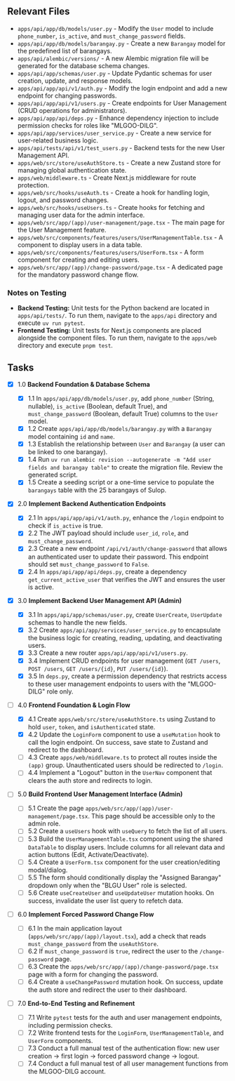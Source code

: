## Relevant Files

- `apps/api/app/db/models/user.py` - Modify the `User` model to include `phone_number`, `is_active`, and `must_change_password` fields.
- `apps/api/app/db/models/barangay.py` - Create a new `Barangay` model for the predefined list of barangays.
- `apps/api/alembic/versions/` - A new Alembic migration file will be generated for the database schema changes.
- `apps/api/app/schemas/user.py` - Update Pydantic schemas for user creation, update, and response models.
- `apps/api/app/api/v1/auth.py` - Modify the login endpoint and add a new endpoint for changing passwords.
- `apps/api/app/api/v1/users.py` - Create endpoints for User Management (CRUD operations for administrators).
- `apps/api/app/api/deps.py` - Enhance dependency injection to include permission checks for roles like "MLGOO-DILG".
- `apps/api/app/services/user_service.py` - Create a new service for user-related business logic.
- `apps/api/tests/api/v1/test_users.py` - Backend tests for the new User Management API.
- `apps/web/src/store/useAuthStore.ts` - Create a new Zustand store for managing global authentication state.
- `apps/web/middleware.ts` - Create Next.js middleware for route protection.
- `apps/web/src/hooks/useAuth.ts` - Create a hook for handling login, logout, and password changes.
- `apps/web/src/hooks/useUsers.ts` - Create hooks for fetching and managing user data for the admin interface.
- `apps/web/src/app/(app)/user-management/page.tsx` - The main page for the User Management feature.
- `apps/web/src/components/features/users/UserManagementTable.tsx` - A component to display users in a data table.
- `apps/web/src/components/features/users/UserForm.tsx` - A form component for creating and editing users.
- `apps/web/src/app/(app)/change-password/page.tsx` - A dedicated page for the mandatory password change flow.

### Notes on Testing

- **Backend Testing:** Unit tests for the Python backend are located in `apps/api/tests/`. To run them, navigate to the `apps/api` directory and execute `uv run pytest`.
- **Frontend Testing:** Unit tests for Next.js components are placed alongside the component files. To run them, navigate to the `apps/web` directory and execute `pnpm test`.

## Tasks

- [x] 1.0 **Backend Foundation & Database Schema**

  - [x] 1.1 In `apps/api/app/db/models/user.py`, add `phone_number` (String, nullable), `is_active` (Boolean, default True), and `must_change_password` (Boolean, default True) columns to the `User` model.
  - [x] 1.2 Create `apps/api/app/db/models/barangay.py` with a `Barangay` model containing `id` and `name`.
  - [x] 1.3 Establish the relationship between `User` and `Barangay` (a user can be linked to one barangay).
  - [x] 1.4 Run `uv run alembic revision --autogenerate -m "Add user fields and barangay table"` to create the migration file. Review the generated script.
  - [x] 1.5 Create a seeding script or a one-time service to populate the `barangays` table with the 25 barangays of Sulop.

- [x] 2.0 **Implement Backend Authentication Endpoints**

  - [x] 2.1 In `apps/api/app/api/v1/auth.py`, enhance the `/login` endpoint to check if `is_active` is true.
  - [x] 2.2 The JWT payload should include `user_id`, `role`, and `must_change_password`.
  - [x] 2.3 Create a new endpoint `/api/v1/auth/change-password` that allows an authenticated user to update their password. This endpoint should set `must_change_password` to `False`.
  - [x] 2.4 In `apps/api/app/api/deps.py`, create a dependency `get_current_active_user` that verifies the JWT and ensures the user is active.

- [x] 3.0 **Implement Backend User Management API (Admin)**

  - [x] 3.1 In `apps/api/app/schemas/user.py`, create `UserCreate`, `UserUpdate` schemas to handle the new fields.
  - [x] 3.2 Create `apps/api/app/services/user_service.py` to encapsulate the business logic for creating, reading, updating, and deactivating users.
  - [x] 3.3 Create a new router `apps/api/app/api/v1/users.py`.
  - [x] 3.4 Implement CRUD endpoints for user management (`GET /users`, `POST /users`, `GET /users/{id}`, `PUT /users/{id}`).
  - [x] 3.5 In `deps.py`, create a permission dependency that restricts access to these user management endpoints to users with the "MLGOO-DILG" role only.

- [ ] 4.0 **Frontend Foundation & Login Flow**

  - [x] 4.1 Create `apps/web/src/store/useAuthStore.ts` using Zustand to hold `user`, `token`, and `isAuthenticated` state.
  - [x] 4.2 Update the `LoginForm` component to use a `useMutation` hook to call the login endpoint. On success, save state to Zustand and redirect to the dashboard.
  - [ ] 4.3 Create `apps/web/middleware.ts` to protect all routes inside the `(app)` group. Unauthenticated users should be redirected to `/login`.
  - [ ] 4.4 Implement a "Logout" button in the `UserNav` component that clears the auth store and redirects to login.

- [ ] 5.0 **Build Frontend User Management Interface (Admin)**

  - [ ] 5.1 Create the page `apps/web/src/app/(app)/user-management/page.tsx`. This page should be accessible only to the admin role.
  - [ ] 5.2 Create a `useUsers` hook with `useQuery` to fetch the list of all users.
  - [ ] 5.3 Build the `UserManagementTable.tsx` component using the shared `DataTable` to display users. Include columns for all relevant data and action buttons (Edit, Activate/Deactivate).
  - [ ] 5.4 Create a `UserForm.tsx` component for the user creation/editing modal/dialog.
  - [ ] 5.5 The form should conditionally display the "Assigned Barangay" dropdown only when the "BLGU User" role is selected.
  - [ ] 5.6 Create `useCreateUser` and `useUpdateUser` mutation hooks. On success, invalidate the user list query to refetch data.

- [ ] 6.0 **Implement Forced Password Change Flow**

  - [ ] 6.1 In the main application layout (`apps/web/src/app/(app)/layout.tsx`), add a check that reads `must_change_password` from the `useAuthStore`.
  - [ ] 6.2 If `must_change_password` is `true`, redirect the user to the `/change-password` page.
  - [ ] 6.3 Create the `apps/web/src/app/(app)/change-password/page.tsx` page with a form for changing the password.
  - [ ] 6.4 Create a `useChangePassword` mutation hook. On success, update the auth store and redirect the user to their dashboard.

- [ ] 7.0 **End-to-End Testing and Refinement**
  - [ ] 7.1 Write `pytest` tests for the auth and user management endpoints, including permission checks.
  - [ ] 7.2 Write frontend tests for the `LoginForm`, `UserManagementTable`, and `UserForm` components.
  - [ ] 7.3 Conduct a full manual test of the authentication flow: new user creation -> first login -> forced password change -> logout.
  - [ ] 7.4 Conduct a full manual test of all user management functions from the MLGOO-DILG account.
